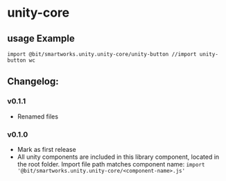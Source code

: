# unity-core

## usage Example
`import @bit/smartworks.unity.unity-core/unity-button //import unity-button wc` 

## Changelog:

### v0.1.1
- Renamed files

### v0.1.0
- Mark as first release
- All unity components are included in this library component, located in the root folder. Import file path matches component name:
`import '@bit/smartworks.unity.unity-core/<component-name>.js'`
